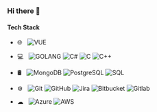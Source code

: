 ### Hi there 👋


#### Tech Stack
   
- 🌐 &nbsp;
    ![VUE](https://img.shields.io/badge/Vue.js-333333?style=flat&logo=vue.js&logoColor=4FC08D)
  
- 💻 &nbsp;
    ![GOLANG](https://img.shields.io/badge/Go-333333?style=flat&logo=go&logoColor=white)
    ![C#](https://img.shields.io/badge/C%23-333333?style=flat&logo=c-sharp&logoColor=white)
    ![C](https://img.shields.io/badge/C-333333?style=flat&logo=c&logoColor=white)
    ![C++](https://img.shields.io/badge/C%2B%2B-333333?style=flat&logo=c%2B%2B&logoColor=white)

- 🛢 &nbsp;
    ![MongoDB](https://img.shields.io/badge/-MongoDB-333333?style=flat&logo=mongodb)
    ![PostgreSQL](https://img.shields.io/badge/PostgreSQL-333333?style=flat&logo=postgresql&logoColor=white)
    ![SQL](https://img.shields.io/badge/-SQL-333333?style=flat&logo=MySQL)

- ⚙️ &nbsp;
    ![Git](https://img.shields.io/badge/-Git-333333?style=flat&logo=git)
    ![GitHub](https://img.shields.io/badge/-GitHub-333333?style=flat&logo=github)
    ![Jira](https://img.shields.io/badge/-Jira-333333?style=flat&logo=jira)
    ![Bitbucket](https://img.shields.io/badge/-Bitbucket-333333?style=flat&logo=bitbucket)
    ![Gitlab](https://img.shields.io/badge/GitLab-333333?style=flat&logo=gitlab&logoColor=white)

- ☁ &nbsp;
    ![Azure](https://img.shields.io/badge/Azure_DevOps-333333?style=flat&logo=azure-devops&logoColor=white)
    ![AWS](https://img.shields.io/badge/Amazon_AWS--333333?style=flat&logo=amazonaws&logoColor=white)

<!--
**adem522/adem522** is a ✨ _special_ ✨ repository because its `README.md` (this file) appears on your GitHub profile.

Here are some ideas to get you started:

- 🔭 I’m currently working on ...
- 🌱 I’m currently learning ...
- 👯 I’m looking to collaborate on ...
- 🤔 I’m looking for help with ...
- 💬 Ask me about ...
- 📫 How to reach me: ...
- 😄 Pronouns: ...
- ⚡ Fun fact: ...
-->
